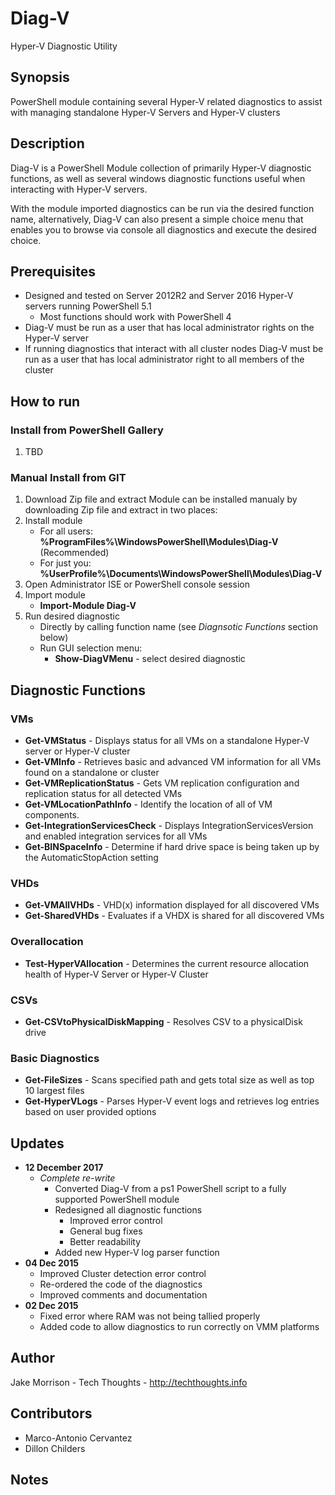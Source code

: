# Diag-V
Hyper-V Diagnostic Utility

## Synopsis
PowerShell module containing several Hyper-V related diagnostics to assist with managing standalone Hyper-V Servers and Hyper-V clusters

## Description
Diag-V is a PowerShell Module collection of primarily Hyper-V diagnostic functions, as well as several windows diagnostic functions useful when interacting with Hyper-V servers. 

With the module imported diagnostics can be run via the desired function name, alternatively, Diag-V can also present a simple choice menu that enables you to browse via console all diagnostics and execute the desired choice. 

## Prerequisites
* Designed and tested on Server 2012R2 and Server 2016 Hyper-V servers running PowerShell 5.1
  * Most functions should work with PowerShell 4
* Diag-V must be run as a user that has local administrator rights on the Hyper-V server
* If running diagnostics that interact with all cluster nodes Diag-V must be run as a user that has local administrator right to all members of the cluster

## How to run
### Install from PowerShell Gallery
1. TBD
### Manual Install from GIT
1. Download Zip file and extract
Module can be installed manualy by downloading Zip file and extract in two places:
2. Install module
   * For all users: **%ProgramFiles%\WindowsPowerShell\Modules\Diag-V** (Recommended)
   * For just you:  **%UserProfile%\Documents\WindowsPowerShell\Modules\Diag-V**
3. Open Administrator ISE or PowerShell console session
3. Import module
   * **Import-Module Diag-V**
4. Run desired diagnostic
   * Directly by calling function name (see *Diagnsotic Functions* section below)
   * Run GUI selection menu:
     * **Show-DiagVMenu** - select desired diagnostic

## Diagnostic Functions

### VMs
* **Get-VMStatus** - Displays status for all VMs on a standalone Hyper-V server or Hyper-V cluster
* **Get-VMInfo** - Retrieves basic and advanced VM information for all VMs found on a standalone or cluster
* **Get-VMReplicationStatus** - Gets VM replication configuration and replication status for all detected VMs
* **Get-VMLocationPathInfo** - Identify the location of all of VM components.
* **Get-IntegrationServicesCheck** - Displays IntegrationServicesVersion and enabled integration services for all VMs 
* **Get-BINSpaceInfo** - Determine if hard drive space is being taken up by the AutomaticStopAction setting
### VHDs
* **Get-VMAllVHDs** - VHD(x) information displayed for all discovered VMs
* **Get-SharedVHDs** - Evaluates if a VHDX is shared for all discovered VMs
### Overallocation
* **Test-HyperVAllocation** - Determines the current resource allocation health of Hyper-V Server or Hyper-V Cluster
### CSVs
* **Get-CSVtoPhysicalDiskMapping** - Resolves CSV to a physicalDisk drive
### Basic Diagnostics
* **Get-FileSizes** - Scans specified path and gets total size as well as top 10 largest files
* **Get-HyperVLogs** - Parses Hyper-V event logs and retrieves log entries based on user provided options

## Updates
* **12 December 2017**
  * *Complete re-write*
    * Converted Diag-V from a ps1 PowerShell script to a fully supported PowerShell module
    * Redesigned all diagnostic functions
      * Improved error control
      * General bug fixes
      * Better readability
    * Added new Hyper-V log parser function
* **04 Dec 2015**
  * Improved Cluster detection error control
  * Re-ordered the code of the diagnostics
  * Improved comments and documentation
* **02 Dec 2015**
  * Fixed error where RAM was not being tallied properly
  * Added code to allow diagnostics to run correctly on VMM platforms

## Author
Jake Morrison - Tech Thoughts - http://techthoughts.info
## Contributors
* Marco-Antonio Cervantez
* Dillon Childers

## Notes
